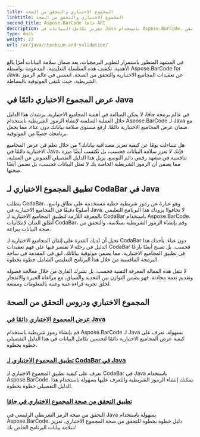 ```yaml
---
title: المجموع الاختباري والتحقق من الصحة
linktitle: المجموع الاختباري والتحقق من الصحة
second_title: Aspose.BarCode جافا API
description: تعزيز تكامل البيانات في Java باستخدام Aspose.BarCode. أنشئ رموزًا شريطية بسهولة، واعرض دائمًا المجاميع الاختبارية، وأتقن CodaBar والتحقق من صحة المجموع الاختباري العام.
type: docs
weight: 23
url: /ar/java/checksum-and-validation/
---
```



في المشهد المتطور باستمرار لتطوير البرمجيات، يعد ضمان سلامة البيانات أمرًا بالغ الأهمية. تكشف هذه السلسلة التعليمية، المدعومة بواسطة Aspose.BarCode for Java، عن تعقيدات المجاميع الاختبارية والتحقق من الصحة. انغمس في عالم الرموز الشريطية، حيث تلتقي الموثوقية بالبساطة.

## عرض المجموع الاختباري دائمًا في Java

في عالم برمجة جافا، لا يمكن المبالغة في أهمية المجاميع الاختبارية. يرشدك هذا الدليل خلال العملية السلسة لإنشاء الرموز الشريطية باستخدام Aspose.BarCode لـ Java مع ضمان عرض المجاميع الاختبارية دائمًا. ارفع مستوى سلامة بياناتك دون عناء، مما يجعل برنامجك حصنًا من الموثوقية.

هل تساءلت يومًا عن كيفية تعزيز مصداقية بياناتك؟ من خلال تعلم فن عرض المجاميع الاختبارية دائمًا في Java، فإنك لا تعزز سلامة البيانات فحسب، بل تكتسب أيضًا ميزة تنافسية في مشهد رقمي دائم التوسع. يزيل هذا الدليل التفصيلي الغموض عن العملية، مما يضمن أن الرموز الشريطية الخاصة بك لا تمثل البيانات فحسب، بل تضمن أيضًا صحتها.

## تطبيق المجموع الاختباري لـ CodaBar في Java

يتطلب CodaBar، وهو عبارة عن رموز شريطية خطية مستخدمة على نطاق واسع، أسلوبًا دقيقًا في المجاميع الاختبارية في Java. لا تخافوا! يزودك هذا البرنامج التعليمي بالمعرفة اللازمة لتطبيق المجاميع الاختبارية لـ CodaBar باستخدام Aspose.BarCode. أطلق العنان لإمكانيات CodaBar، وقم بإنشاء الرموز الشريطية بسلاسة، والتحقق من صحة البيانات ببراعة.

تخيل أن لديك القدرة على إتقان المجاميع الاختبارية لـ CodaBar دون عناء. يأخذك هذا الدليل في رحلة لا تقتصر فيها على فهم تعقيدات CodaBar فحسب، بل تصبح أيضًا بارعًا في تطبيق المجاميع الاختبارية، مما يضمن موثوقية بياناتك. ابق في المقدمة في ساحة البرمجة التنافسية من خلال هذا البرنامج التعليمي الشامل خطوة بخطوة.

لا تنقل هذه المقالة المعرفة التقنية فحسب، بل تشرك القارئ من خلال معالجة فضوله وتقديم نغمة محادثة. فهو يضمن التوازن بين التحديد والسياق، مع مراعاة الحيرة والانفجار لخلق تجربة قراءة غنية وغنية بالمعلومات وممتعة.
## المجموع الاختباري ودروس التحقق من الصحة
### [عرض المجموع الاختباري دائمًا في Java](./always-showing-checksum/)
قم بإنشاء رموز شريطية باستخدام Aspose.BarCode لـ Java بسهولة. تعرف على كيفية عرض المجاميع الاختبارية دائمًا لتحسين تكامل البيانات في هذا الدليل التفصيلي خطوة بخطوة.
### [تطبيق المجموع الاختباري لـ CodaBar في Java](./applying-checksum-codabar/)
تعرف على كيفية تطبيق المجموع الاختباري لـ CodaBar في Java باستخدام Aspose.BarCode. يمكنك إنشاء الرموز الشريطية والتعرف عليها بسهولة باستخدام هذا الدليل التفصيلي خطوة بخطوة.
### [تطبيق التحقق من صحة المجموع الاختباري في جافا](./applying-checksum-validation/)
التحقق من صحة الرمز الشريطي الرئيسي في Java بسهولة باستخدام Aspose.BarCode. دليل خطوة بخطوة للتحقق من صحة المجموع الاختباري. تعزيز سلامة بيانات البرنامج الخاص بك!